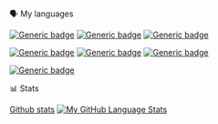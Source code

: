 🗣 My languages

[![Generic badge](https://img.shields.io/badge/Code-C%23-000aff.svg)](https://shields.io/)
[![Generic badge](https://img.shields.io/badge/Code-C++-7500fa)](https://shields.io/)
[![Generic badge](https://img.shields.io/badge/Code-Visual%20Basic-8a00fa)](https://shields.io/)

[![Generic badge](https://img.shields.io/badge/Code-Python-802121.svg)](https://shields.io/)
[![Generic badge](https://img.shields.io/badge/Code-SQL-ab5635)](https://shields.io/)
[![Generic badge](https://img.shields.io/badge/Code-Assembly-d1833f)](https://shields.io/)

[![Generic badge](https://img.shields.io/badge/Code-F%23-1c6105.svg)](https://shields.io/)
<!--
[![Generic badge]()](https://shields.io/)
[![Generic badge]()](https://shields.io/)
[![Generic badge]()](https://shields.io/)
-->

📊 Stats

[Github stats](https://github-readme-stats.vercel.app/api?username=RusMermaid&theme=codeSTACKr&show_icons=true&count_private=true)
[![My GitHub Language Stats](https://github-readme-stats.vercel.app/api/top-langs/?username=RusMermaid&langs_count=10&theme=codeSTACKr&exclude_repo=Ural_CS)]()



<!--
- 🔭 I’m currently working on ...
- 🌱 I’m currently learning ...
- 👯 I’m looking to collaborate on ...
- 🤔 I’m looking for help with ...
- 💬 Ask me about ...
- 📫 How to reach me: ...
- 😄 Pronouns: ...
- ⚡ Fun fact: ...
-->

